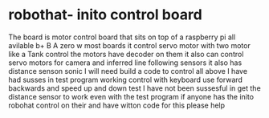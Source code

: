 # robothat- inito control board
The board is motor control board that sits on top of a raspberry pi all avilable  b+ B A zero w most boards
it control servo motor with two motor like a Tank control the motors have decoder on them
it also can control servo motors for camera and inferred line following sensors 
it also has distance senson sonic 
I will need build a code to control all above 
I have had susses in test program working control with keyboard use forward backwards and speed up and down test 
I have not been sussesful in get the distance sensor to work even with the test program 
if anyone has the inito robohat control on their and have witton code for this please help

